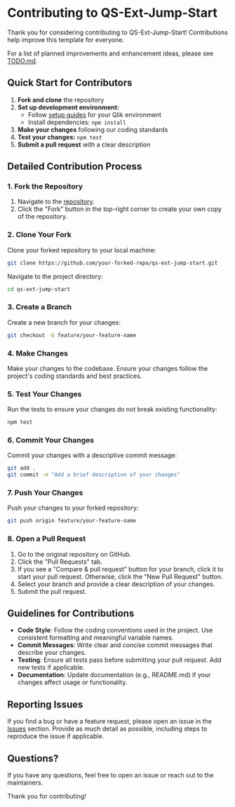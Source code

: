 # Contributing to QS-Ext-Jump-Start

Thank you for considering contributing to QS-Ext-Jump-Start! Contributions help improve this template for everyone.

For a list of planned improvements and enhancement ideas, please see [TODO.md](./TODO.md).

## Quick Start for Contributors

1. **Fork and clone** the repository
2. **Set up development environment:**
   - Follow [setup guides](./docs/) for your Qlik environment
   - Install dependencies: `npm install`
3. **Make your changes** following our coding standards
4. **Test your changes:** `npm test`
5. **Submit a pull request** with a clear description

## Detailed Contribution Process

### 1. Fork the Repository

1. Navigate to the [repository](https://github.com/QlikSenseStudios/qs-ext-jump-start).
2. Click the "Fork" button in the top-right corner to create your own copy of the repository.

### 2. Clone Your Fork

Clone your forked repository to your local machine:

```bash
git clone https://github.com/your-forked-repo/qs-ext-jump-start.git
```

Navigate to the project directory:

```bash
cd qs-ext-jump-start
```

### 3. Create a Branch

Create a new branch for your changes:

```bash
git checkout -b feature/your-feature-name
```

### 4. Make Changes

Make your changes to the codebase. Ensure your changes follow the project's coding standards and best practices.

### 5. Test Your Changes

Run the tests to ensure your changes do not break existing functionality:

```bash
npm test
```

### 6. Commit Your Changes

Commit your changes with a descriptive commit message:

```bash
git add .
git commit -m "Add a brief description of your changes"
```

### 7. Push Your Changes

Push your changes to your forked repository:

```bash
git push origin feature/your-feature-name
```

### 8. Open a Pull Request

1. Go to the original repository on GitHub.
2. Click the "Pull Requests" tab.
3. If you see a "Compare & pull request" button for your branch, click it to start your pull request. Otherwise, click the "New Pull Request" button.
4. Select your branch and provide a clear description of your changes.
5. Submit the pull request.

## Guidelines for Contributions

- **Code Style**: Follow the coding conventions used in the project. Use consistent formatting and meaningful variable names.
- **Commit Messages**: Write clear and concise commit messages that describe your changes.
- **Testing**: Ensure all tests pass before submitting your pull request. Add new tests if applicable.
- **Documentation**: Update documentation (e.g., README.md) if your changes affect usage or functionality.

## Reporting Issues

If you find a bug or have a feature request, please open an issue in the [Issues](https://github.com/QlikSenseStudios/qs-ext-jump-start/issues) section. Provide as much detail as possible, including steps to reproduce the issue if applicable.

## Questions?

If you have any questions, feel free to open an issue or reach out to the maintainers.

Thank you for contributing!
